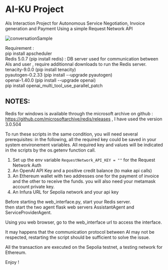 ﻿# AI-KU Project

AIs Interaction Project for Autonomous Service Negotiation, Invoice generation and Payment Using a simple Request Network API

![conversationSample](https://github.com/user-attachments/assets/78a3f30e-4561-45a2-a7db-03f4a4013817)

Requirement : <br />
pip install apscheduler <br />
Redis 5.0.7 (pip install redis)   :  DB server used for communication between AIs and user , require additionnal downloads to run the Redis server.  <br />
tenacity-9.0.0 (pip install tenacity) <br />
pyautogen-0.2.33 (pip install --upgrade pyautogen) <br />
openai-1.40.0 (pip install --upgrade openai) <br />
pip install openai_multi_tool_use_parallel_patch <br />

## NOTES: 
Redis for windows is available through the microsoft archive on github : https://github.com/microsoftarchive/redis/releases , I have used the version 3.0.504

To run these scripts in the same condition, you will need several prerequisites: 
in the following, all the required key could be saved in your system environement variables. All required key and values will be indicated in the scripts by the os.getenv function call. 

1) Set up the env variable `RequestNetwork_API_KEY = ""` for the Request Network Auth
2) An OpenAI API Key and a positive credit balance (to make api calls) 
2) An Ethereum wallet with two addresses one for the payment of invoice and the other to receive the funds. you will also need your metamask account private key.
3) An Infura URL for Sepolia network and your api key
 
Before starting the web_interface.py, start your Redis server.  
then start the two agent flask web servers AssistantAgent and ServiceProviderAgent. 

Using you web browser, go to the web_interface url  to access the interface. 

It may happens that the communication protocol between AI may not be respected, restarting the script should be sufficient to solve the issue. 

All the transaction are executed on the Sepolia testnet, a testing network for Ethereum. 

Enjoy ! 
